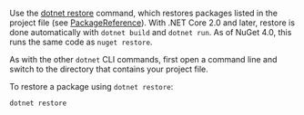 Use the [dotnet restore](/dotnet/core/tools/dotnet-restore?tabs=netcore2x) command, which restores packages listed in the project file (see [PackageReference](../../consume-packages/package-references-in-project-files.md)). With .NET Core 2.0 and later, restore is done automatically with `dotnet build` and `dotnet run`. As of NuGet 4.0, this runs the same code as `nuget restore`.

As with the other `dotnet` CLI commands, first open a command line and switch to the directory that contains your project file.

To restore a package using `dotnet restore`:

```dotnetcli
dotnet restore 
```